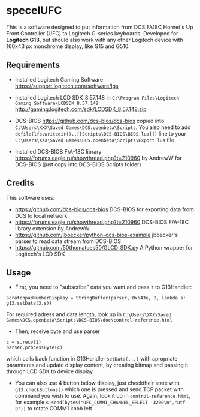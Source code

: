 # specelUFC
This is a software designed to put information from DCS:FA18C Hornet's Up Front Controller (UFC) to Logitech G-series keyboards. Developed for **Logitech G13**, but should also work with any other Logitech device with 160x43 px monchrome display, like G15 and G510.

## Requirements
* Installed Logitech Gaming Software https://support.logitech.com/software/lgs

* Installed Logitech LCD SDK_8.57.148 in `C:\Program Files\Logitech Gaming Software\LCDSDK_8.57.148` http://gaming.logitech.com/sdk/LCDSDK_8.57.148.zip

* DCS-BIOS https://github.com/dcs-bios/dcs-bios copied into `C:\Users\XXX\Saved Games\DCS.openbeta\Scripts`. You also need to add ```dofile(lfs.writedir()..[[Scripts\DCS-BIOS\BIOS.lua]])``` line to your `C:\Users\XXX\Saved Games\DCS.openbeta\Scripts\Export.lua` file

* Installed DCS-BIOS F/A-18C library https://forums.eagle.ru/showthread.php?t=210960 by AndrewW for DCS-BIOS (just copy into DCS-BIOS Scripts folder)

## Credits
This software uses:
* https://github.com/dcs-bios/dcs-bios DCS-BIOS for exporting data from DCS to local network
* https://forums.eagle.ru/showthread.php?t=210960 DCS-BIOS F/A-18C library extension by AndrewW
* https://github.com/jboecker/python-dcs-bios-example jboecker's parser to read data stream from DCS-BIOS
* https://github.com/50thomatoes50/GLCD_SDK.py A Python wrapper for Logitech's LCD SDK

## Usage
* First, you need to "subscribe" data you want and pass it to G13Handler: 
```
ScratchpadNumberDisplay = StringBuffer(parser, 0x543e, 8, lambda s: g13.setData(3,s))
```
For required adress and data length, look up in `C:\Users\XXX\Saved Games\DCS.openbeta\Scripts\DCS-BIOS\doc\control-reference.html`

* Then, receive byte and use parser 
```
c = s.recv(1)
parser.processByte(c)
```
which calls back function in G13Handler `setData(...)` with apropriate paramteres and update display content, by creating bitmap and passing it through LCD SDK to device display

* You can also use 4 button below display, just checktheir state with `g13.checkButtons()` which one is pressed and send TCP packet with command you wish to use. Again, look it up in `control-reference.html`, for example `s.send(bytes("UFC_COMM1_CHANNEL_SELECT -3200\n","utf-8"))` to rotate COMM1 knob left
